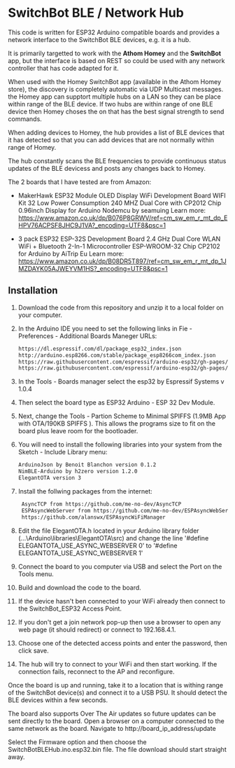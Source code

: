 # SwitchBot BLE / Network Hub

This code is written for ESP32 Arduino compatible boards and provides a network interface to the SwitchBot BLE devices, e.g. it is a hub.

It is primarily targetted to work with the **Athom Homey** and the **SwitchBot** app, but the interface is based on REST so could be used with any network controller that has code adapted for it.

When used with the Homey SwitchBot app (available in the Athom Homey store), the discovery is completely automatic via UDP Multicast messages.
the Homey app can supptort multiple hubs on a LAN so they can be place within range of the BLE device.
If two hubs are within range of one BLE device then Homey choses the on that has the best signal strength to send commands.

When adding devices to Homey, the hub provides a list of BLE devices that it has detected so that you can add devices that are not normally within range of Homey.

The hub constantly scans the BLE frequencies to provide continuous status updates of the BLE devicess and posts any changes back to Homey.

The 2 boards that I have tested are from Amazon:

* MakerHawk ESP32 Module OLED Display WiFi Development Board WIFI Kit 32 Low Power Consumption 240 MHZ Dual Core with CP2012 Chip 0.96inch Display for Arduino Nodemcu
by seamuing
Learn more: <https://www.amazon.co.uk/dp/B076P8GRWV/ref=cm_sw_em_r_mt_dp_EHPV76ACPSF8JHC9J1VA?_encoding=UTF8&psc=1>

* 3 pack ESP32 ESP-32S Development Board 2.4 GHz Dual Core WLAN WiFi + Bluetooth 2-In-1 Microcontroller ESP-WROOM-32 Chip CP2102 for Arduino
by AiTrip Eu
Learn more: <https://www.amazon.co.uk/dp/B08DR5T897/ref=cm_sw_em_r_mt_dp_1JMZDAYK05AJWEYVM1HS?_encoding=UTF8&psc=1>

## Installation

1. Download the code from this repository and unzip it to a local folder on your computer.
2. In the Arduino IDE you need to set the following links in Fie - Preferences - Additional Boards Maneger URLs:

    ```html
    https://dl.espressif.com/dl/package_esp32_index.json
    http://arduino.esp8266.com/stable/package_esp8266com_index.json
    https://raw.githubusercontent.com/espressif/arduino-esp32/gh-pages/package_esp32_index.json
    https://raw.githubusercontent.com/espressif/arduino-esp32/gh-pages/package_esp32_dev_index.json

    ```

3. In the Tools - Boards manager select the esp32 by Espressif Systems v 1.0.4
4. Then select the board type as ESP32 Arduino - ESP 32 Dev Module.
5. Next, change the Tools - Partion Scheme to Minimal SPIFFS (1.9MB App with OTA/190KB SPIFFS ). This allows the programs size to fit on the board plus leave room for the bootloader.
6. You will need to install the following libraries into your system from the Sketch - Include Library menu:

    ```html
    ArduinoJson by Benoit Blanchon version 0.1.2
    NimBLE-Arduino by h2zero version 1.2.0
    ElegantOTA version 3
    ```

7. Install the follwing packages from the internet:

   ```html
    AsyncTCP from https://github.com/me-no-dev/AsyncTCP
    ESPAsyncWebServer from https://github.com/me-no-dev/ESPAsyncWebServer
    https://github.com/alanswx/ESPAsyncWiFiManager
   ```

8. Edit the file ElegantOTA.h located in your Arduino library folder (...\Arduino\libraries\ElegantOTA\src) and change the line '#define ELEGANTOTA_USE_ASYNC_WEBSERVER 0' to '#define ELEGANTOTA_USE_ASYNC_WEBSERVER 1'

9. Connect the board to you computer via USB and select the Port on the Tools menu.

10. Build and download the code to the board.

11. If the device hasn't ben connected to your WiFi already then connect to the SwitchBot_ESP32 Access Point.

12. If you don't get a join network pop-up then use a browser to open any web page (it should redirect) or connect to 192.168.4.1.

13. Choose one of the detected access points and enter the password, then click save.

14. The hub will try to connect to your WiFi and then start working. If the connection fails, reconnect to the AP and reconfigure.

Once the board is up and running, take it to a location that is withing range of the SwitchBot device(s) and connect it to a USB PSU. It should detect the BLE devices within a few seconds.

The board also supports Over The Air updates so future updates can be sent directly to the board.
Open a browser on a computer connected to the same network as the board. Navigate to http://board_ip_address/update

Select the Firmware option and then choose the SwitchBotBLEHub.ino.esp32.bin file. The file download should start straight away.